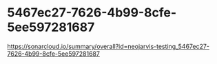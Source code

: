# 5467ec27-7626-4b99-8cfe-5ee597281687
https://sonarcloud.io/summary/overall?id=neojarvis-testing_5467ec27-7626-4b99-8cfe-5ee597281687
